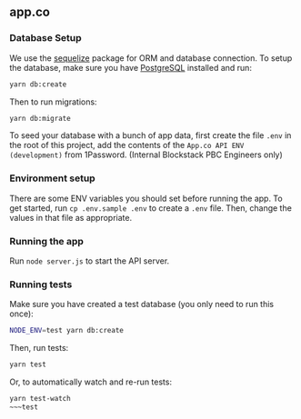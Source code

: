 app.co
----

### Database Setup

We use the [sequelize](https://github.com/sequelize/sequelize) package for ORM and database connection. To setup the database, make sure you
have [PostgreSQL](https://www.postgresql.org/) installed and run:

```bash
yarn db:create
```

Then to run migrations:

```bash
yarn db:migrate
```

To seed your database with a bunch of app data, first create the file `.env` in the root of this project,
add the contents of the `App.co API ENV (development)` from 1Password. (Internal Blockstack PBC Engineers only)

### Environment setup

There are some ENV variables you should set before running the app. To get started, run `cp .env.sample .env` to create a `.env` file. Then, change the values in that file as appropriate.

### Running the app

Run `node server.js` to start the API server.

### Running tests

Make sure you have created a test database (you only need to run this once):

~~~bash
NODE_ENV=test yarn db:create
~~~

Then, run tests:

~~~bash
yarn test
~~~

Or, to automatically watch and re-run tests:

~~~bash
yarn test-watch
~~~test
